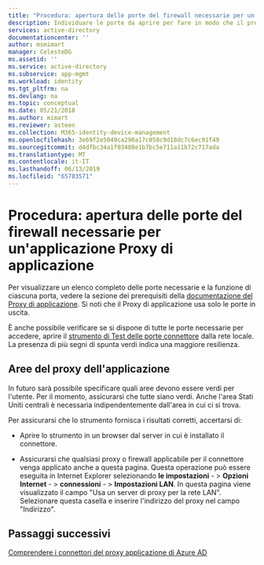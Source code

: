 ```yaml
---
title: "Procedura: apertura delle porte del firewall necessarie per un'applicazione Proxy di applicazione | Microsoft Docs"
description: Individuare le porte da aprire per fare in modo che il proxy dell'applicazione Azure Active Directory funzioni correttamente
services: active-directory
documentationcenter: ''
author: msmimart
manager: CelesteDG
ms.assetid: ''
ms.service: active-directory
ms.subservice: app-mgmt
ms.workload: identity
ms.tgt_pltfrm: na
ms.devlang: na
ms.topic: conceptual
ms.date: 05/21/2018
ms.author: mimart
ms.reviewer: asteen
ms.collection: M365-identity-device-management
ms.openlocfilehash: 3e69f2e5049ca290a17c058c9d18dc7c6ec91f49
ms.sourcegitcommit: d4dfbc34a1f03488e1b7bc5e711a11b72c717ada
ms.translationtype: MT
ms.contentlocale: it-IT
ms.lasthandoff: 06/13/2019
ms.locfileid: "65783571"
---
```

# <a name="how-to-open-the-firewall-ports-required-for-an-application-proxy-application"></a>Procedura: apertura delle porte del firewall necessarie per un'applicazione Proxy di applicazione

Per visualizzare un elenco completo delle porte necessarie e la funzione di ciascuna porta, vedere la sezione dei prerequisiti della [documentazione del Proxy di applicazione](application-proxy-add-on-premises-application.md). Si noti che il Proxy di applicazione usa solo le porte in uscita.

È anche possibile verificare se si dispone di tutte le porte necessarie per accedere, aprire il [strumento di Test delle porte connettore](https://aadap-portcheck.connectorporttest.msappproxy.net/) dalla rete locale. La presenza di più segni di spunta verdi indica una maggiore resilienza. 

## <a name="app-proxy-regions"></a>Aree del proxy dell'applicazione

In futuro sarà possibile specificare quali aree devono essere verdi per l'utente. Per il momento, assicurarsi che tutte siano verdi. Anche l'area Stati Uniti centrali è necessaria indipendentemente dall'area in cui ci si trova.

Per assicurarsi che lo strumento fornisca i risultati corretti, accertarsi di:

-   Aprire lo strumento in un browser dal server in cui è installato il connettore.

-   Assicurarsi che qualsiasi proxy o firewall applicabile per il connettore venga applicato anche a questa pagina. Questa operazione può essere eseguita in Internet Explorer selezionando **le impostazioni**  - &gt; **Opzioni Internet**  - &gt; **connessioni**  - &gt; **Impostazioni LAN**. In questa pagina viene visualizzato il campo "Usa un server di proxy per la rete LAN". Selezionare questa casella e inserire l'indirizzo del proxy nel campo "Indirizzo".

## <a name="next-steps"></a>Passaggi successivi
[Comprendere i connettori del proxy applicazione di Azure AD](application-proxy-connectors.md)

